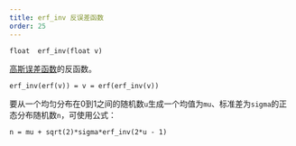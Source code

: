 ```yaml
---
title: erf_inv 反误差函数
order: 25
---
```

`float  erf_inv(float v)`

[高斯误差函数](http://en.wikipedia.org/wiki/Error_function)的反函数。

`erf_inv(erf(v)) = v = erf(erf_inv(v))`

要从一个均匀分布在0到1之间的随机数`u`生成一个均值为`mu`、标准差为`sigma`的正态分布随机数`n`，可使用公式：

`n = mu + sqrt(2)*sigma*erf_inv(2*u - 1)`